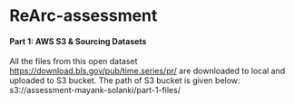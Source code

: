 # ReArc-assessment

#### Part 1: AWS S3 & Sourcing Datasets
All the files from this open dataset https://download.bls.gov/pub/time.series/pr/ are downloaded to local and uploaded to S3 bucket.
The path of S3 bucket is given below:
s3://assessment-mayank-solanki/part-1-files/
